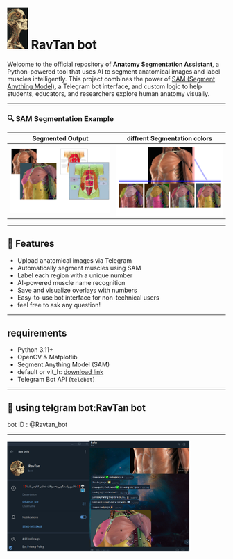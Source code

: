 # <img src="https://github.com/amirhoss2004/RavTan_project/blob/e069c5603c858c2296a91bc26917b8eeba5ed21f/assets/bd0b0a1ffd067a59de11b4b85b4c78e7.jpg" width="48"> <b>RavTan bot</b>

Welcome to the official repository of **Anatomy Segmentation Assistant**, a Python-powered tool that uses AI to segment anatomical images and label muscles intelligently. This project combines the power of [SAM (Segment Anything Model)](https://github.com/facebookresearch/segment-anything), a Telegram bot interface, and custom logic to help students, educators, and researchers explore human anatomy visually.

---

### 🔍 SAM Segmentation Example

| Segmented Output | diffrent Segmentation colors  |
|----------------|------------------|
| ![segment](https://github.com/amirhoss2004/RavTan_project/blob/57bbd3106545d12fd072cc068d7014f852671420/assets/Untitled-2.jpg) | ![Segmented](https://github.com/amirhoss2004/RavTan_project/blob/57bbd3106545d12fd072cc068d7014f852671420/assets/Untitled-3.jpg) |

---

## 🚀 Features

- Upload anatomical images via Telegram
- Automatically segment muscles using SAM
- Label each region with a unique number
- AI-powered muscle name recognition
- Save and visualize overlays with numbers
- Easy-to-use bot interface for non-technical users
- feel free to ask any question!

---

## requirements

- Python 3.11+
- OpenCV & Matplotlib
- Segment Anything Model (SAM)
- default or vit_h: [download link](https://dl.fbaipublicfiles.com/segment_anything/sam_vit_h_4b8939.pth)
- Telegram Bot API (`telebot`)

---

## 📲 using telgram bot:RavTan bot
bot ID : @Ravtan_bot
_____________________

<img src="https://github.com/amirhoss2004/RavTan_project/blob/3838baf2893cf32a5698cd49f78c9931ab390e3b/assets/Picture1.png" width="190"><img src="https://github.com/amirhoss2004/RavTan_project/blob/98ca36868bccd3f3659a4ec5a818598495f9a068/assets/Screenshot%20(751).png" width="230">


